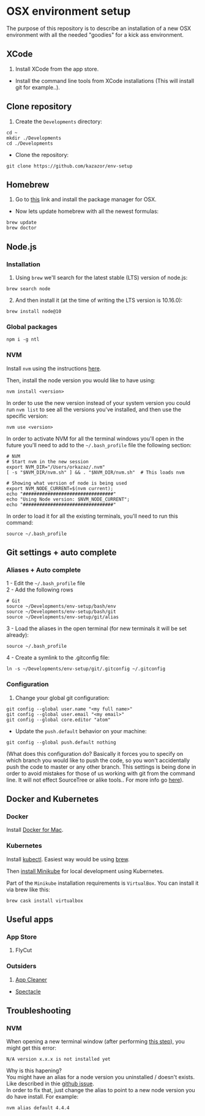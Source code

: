 # OSX environment setup
The purpose of this repository is to describe an installation of a new OSX environment with all the needed "goodies" for a kick ass environment.

## XCode
1. Install XCode from the app store.
* Install the command line tools from XCode installations (This will install git for example..).

## Clone repository
1. Create the ```Developments``` directory:
```shell
cd ~
mkdir ./Developments
cd ./Developments
```
* Clone the repository:
```shell
git clone https://github.com/kazazor/env-setup
```

## Homebrew
1. Go to [this](http://brew.sh/) link and install the package manager for OSX.
* Now lets update homebrew with all the newest formulas:
```shell
brew update
brew doctor
```

## Node.js
###  Installation
1. Using ```brew``` we'll search for the latest stable (LTS) version of node.js:
```shell
brew search node
```
2. And then install it (at the time of writing the LTS version is 10.16.0):
```shell
brew install node@10
```

### Global packages
```shell
npm i -g ntl
```

### NVM
Install ```nvm``` using the instructions [here](https://github.com/creationix/nvm).

Then, install the node version you would like to have using:
```shell
nvm install <version>
```

In order to use the new version instead of your system version you could run ```nvm list``` to see all the versions you've installed, and then use the specific version:
```shell
nvm use <version>
```

<a name="nvm_bash_profile"></a>In order to activate NVM for all the terminal windows you'll open in the future you'll need to add to the ```~/.bash_profile``` file the following section:
```shell
# NVM
# Start nvm in the new session
export NVM_DIR="/Users/orkazaz/.nvm"
[ -s "$NVM_DIR/nvm.sh" ] && . "$NVM_DIR/nvm.sh"  # This loads nvm

# Showing what version of node is being used
export NVM_NODE_CURRENT=$(nvm current);
echo "#################################"
echo "Using Node version: $NVM_NODE_CURRENT";
echo "#################################"
```

In order to load it for all the existing terminals, you'll need to run this command:
```shell
source ~/.bash_profile
```

## Git settings + auto complete
### Aliases + Auto complete
1 - Edit the ```~/.bash_profile``` file<br>
2 - Add the following rows
```shell
# Git
source ~/Developments/env-setup/bash/env
source ~/Developments/env-setup/bash/git
source ~/Developments/env-setup/git/alias
```
3 - Load the aliases in the open terminal (for new terminals it will be set already):
```shell
source ~/.bash_profile
```
4 - Create a symlink to the .gitconfig file:
```shell
ln -s ~/Developments/env-setup/git/.gitconfig ~/.gitconfig
```

### Configuration
1. Change your global git configuration:
```shell
git config --global user.name "<my full name>"
git config --global user.email "<my email>"
git config --global core.editor "atom"
```
* Update the ```push.default``` behavior on your machine:
```shell
git config --global push.default nothing
```
(What does this configuration do? Basically it forces you to specify on which branch you would like to push the code, so you won't accidentally push the code to master or any other branch. This settings is being done in order to avoid mistakes for those of us working with git from the command line. It will not effect SourceTree or alike tools.. For more info go [here](http://stackoverflow.com/questions/8170558/git-push-set-target-for-branch )).

## Docker and Kubernetes

### Docker

Install [Docker for Mac](https://docs.docker.com/docker-for-mac/install/).

### Kubernetes

Install [kubectl](https://kubernetes.io/docs/tasks/tools/install-kubectl/). Easiest way would be using [brew](https://kubernetes.io/docs/tasks/tools/install-kubectl/#install-with-homebrew-on-macos).

Then [install Minikube](https://kubernetes.io/docs/tasks/tools/install-minikube/#before-you-begin) for local development using Kubernetes.

Part of the `Minikube` installation requirements is `VirtualBox`. You can install it via brew like this:
```shell
brew cask install virtualbox
```

## Useful apps
### App Store
1. FlyCut

### Outsiders
1. [App Cleaner](https://freemacsoft.net/appcleaner/)
* [Spectacle](https://www.spectacleapp.com/)

## Troubleshooting
### NVM
When opening a new terminal window (after performing [this step](#nvm_bash_profile)), you might get this error:
```shell
N/A version x.x.x is not installed yet
```

Why is this hapening?<br>
You might have an alias for a node version you uninstalled / doesn't exists. Like described in thie [github issue](https://github.com/creationix/nvm/issues/437#issuecomment-46477874).<br>
In order to fix that, just change the alias to point to a new node version you do have install. For example:
```
nvm alias default 4.4.4
```
